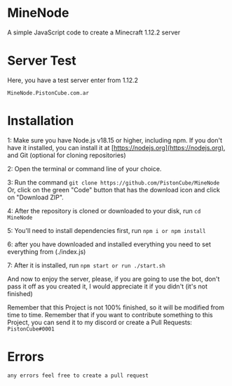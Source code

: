 # MineNode
A simple JavaScript code to create a Minecraft 1.12.2 server

# Server Test
Here, you have a test server enter from 1.12.2

``MineNode.PistonCube.com.ar``

# Installation

1: Make sure you have Node.js v18.15 or higher, including npm. If you don't have it installed, you can install it at [https://nodejs.org](https://nodejs.org), and Git (optional for cloning repositories)

2: Open the terminal or command line of your choice.

3: Run the command `git clone https://github.com/PistonCube/MineNode` 
Or, click on the green "Code" button that has the download icon and click on "Download ZIP".

4: After the repository is cloned or downloaded to your disk, run `cd MineNode`

5: You'll need to install dependencies first, run `npm i or npm install`

6: after you have downloaded and installed everything you need to set everything from (./index.js)

7: After it is installed, run `npm start or run ./start.sh`

And now to enjoy the server, please, if you are going to use the bot, don't pass it off as you created it, I would appreciate it if you didn't (it's not finished)

Remember that this Project is not 100% finished, so it will be modified from time to time. Remember that if you want to contribute something to this Project, you can send it to my discord or create a Pull Requests:
 `PistonCube#0001`
 
 # Errors
 ``any errors feel free to create a pull request``
